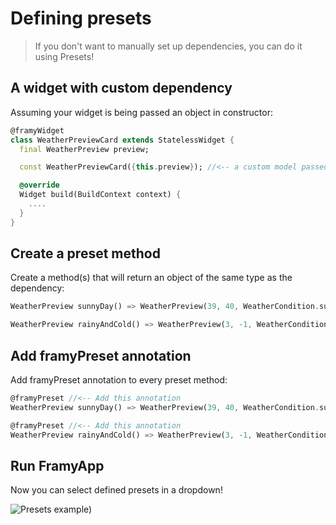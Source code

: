 # Defining presets

> If you don't want to manually set up dependencies, you can do it using Presets!

## A widget with custom dependency

Assuming your widget is being passed an object in constructor:
```dart
@framyWidget
class WeatherPreviewCard extends StatelessWidget {
  final WeatherPreview preview;

  const WeatherPreviewCard({this.preview}); //<-- a custom model passed by constructor

  @override
  Widget build(BuildContext context) {
    ....
  }
}
```

## Create a preset method

Create a method(s) that will return an object of the same type as the dependency:
```dart
WeatherPreview sunnyDay() => WeatherPreview(39, 40, WeatherCondition.sunny);

WeatherPreview rainyAndCold() => WeatherPreview(3, -1, WeatherCondition.rainy);
```

## Add framyPreset annotation

Add framyPreset annotation to every preset method:
```dart
@framyPreset //<-- Add this annotation
WeatherPreview sunnyDay() => WeatherPreview(39, 40, WeatherCondition.sunny);

@framyPreset //<-- Add this annotation
WeatherPreview rainyAndCold() => WeatherPreview(3, -1, WeatherCondition.rainy);
```

## Run FramyApp

Now you can select defined presets in a dropdown!

![Presets example)](https://user-images.githubusercontent.com/16286046/87023674-587e7280-c1d8-11ea-854f-805616b67aef.gif)